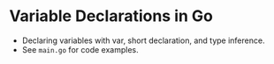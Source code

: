 # Variable Declarations in Go

- Declaring variables with var, short declaration, and type inference.
- See `main.go` for code examples.
